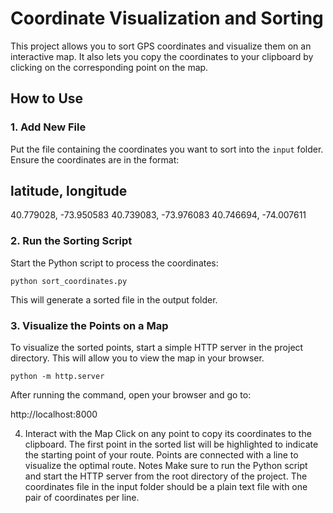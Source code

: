 # Coordinate Visualization and Sorting

This project allows you to sort GPS coordinates and visualize them on an interactive map. It also lets you copy the coordinates to your clipboard by clicking on the corresponding point on the map.

## How to Use

### 1. Add New File

Put the file containing the coordinates you want to sort into the `input` folder. Ensure the coordinates are in the format:

## latitude, longitude
40.779028, -73.950583
40.739083, -73.976083
40.746694, -74.007611

### 2. Run the Sorting Script

Start the Python script to process the coordinates:

```
python sort_coordinates.py
```

This will generate a sorted file in the output folder.

### 3. Visualize the Points on a Map
To visualize the sorted points, start a simple HTTP server in the project directory. This will allow you to view the map in your browser.

```
python -m http.server
```

After running the command, open your browser and go to:

http://localhost:8000

4. Interact with the Map
Click on any point to copy its coordinates to the clipboard.
The first point in the sorted list will be highlighted to indicate the starting point of your route.
Points are connected with a line to visualize the optimal route.
Notes
Make sure to run the Python script and start the HTTP server from the root directory of the project.
The coordinates file in the input folder should be a plain text file with one pair of coordinates per line.
